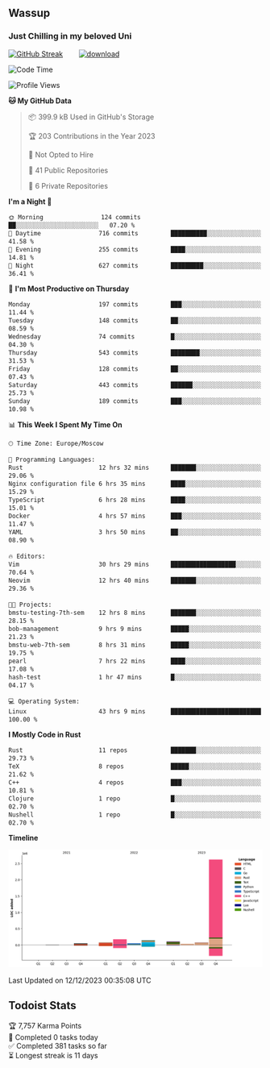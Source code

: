 ## Wassup 
### Just Chilling in my beloved Uni 

<!--
-->

[![GitHub Streak](http://github-readme-streak-stats.herokuapp.com?user=archeoss&theme=shades-of-purple&hide_border=true&date_format=j%20M%5B%20Y%5D)](https://git.io/streak-stats)&nbsp;&nbsp;&nbsp;&nbsp;&nbsp;&nbsp;&nbsp;&nbsp;[![download](https://user-images.githubusercontent.com/68448737/147796309-d8b65b1d-4dde-40d9-b03a-2b42aaa6cd43.jpeg)
](http://bmstu.ru/)

<!--START_SECTION:waka-->
![Code Time](http://img.shields.io/badge/Code%20Time-2%2C217%20hrs%2039%20mins-blue)

![Profile Views](http://img.shields.io/badge/Profile%20Views-1-blue)

**🐱 My GitHub Data** 

> 📦 399.9 kB Used in GitHub's Storage 
 > 
> 🏆 203 Contributions in the Year 2023
 > 
> 🚫 Not Opted to Hire
 > 
> 📜 41 Public Repositories 
 > 
> 🔑 6 Private Repositories 
 > 
**I'm a Night 🦉** 

```text
🌞 Morning                124 commits         ██░░░░░░░░░░░░░░░░░░░░░░░   07.20 % 
🌆 Daytime                716 commits         ██████████░░░░░░░░░░░░░░░   41.58 % 
🌃 Evening                255 commits         ████░░░░░░░░░░░░░░░░░░░░░   14.81 % 
🌙 Night                  627 commits         █████████░░░░░░░░░░░░░░░░   36.41 % 
```
📅 **I'm Most Productive on Thursday** 

```text
Monday                   197 commits         ███░░░░░░░░░░░░░░░░░░░░░░   11.44 % 
Tuesday                  148 commits         ██░░░░░░░░░░░░░░░░░░░░░░░   08.59 % 
Wednesday                74 commits          █░░░░░░░░░░░░░░░░░░░░░░░░   04.30 % 
Thursday                 543 commits         ████████░░░░░░░░░░░░░░░░░   31.53 % 
Friday                   128 commits         ██░░░░░░░░░░░░░░░░░░░░░░░   07.43 % 
Saturday                 443 commits         ██████░░░░░░░░░░░░░░░░░░░   25.73 % 
Sunday                   189 commits         ███░░░░░░░░░░░░░░░░░░░░░░   10.98 % 
```


📊 **This Week I Spent My Time On** 

```text
🕑︎ Time Zone: Europe/Moscow

💬 Programming Languages: 
Rust                     12 hrs 32 mins      ███████░░░░░░░░░░░░░░░░░░   29.06 % 
Nginx configuration file 6 hrs 35 mins       ████░░░░░░░░░░░░░░░░░░░░░   15.29 % 
TypeScript               6 hrs 28 mins       ████░░░░░░░░░░░░░░░░░░░░░   15.01 % 
Docker                   4 hrs 57 mins       ███░░░░░░░░░░░░░░░░░░░░░░   11.47 % 
YAML                     3 hrs 50 mins       ██░░░░░░░░░░░░░░░░░░░░░░░   08.90 % 

🔥 Editors: 
Vim                      30 hrs 29 mins      ██████████████████░░░░░░░   70.64 % 
Neovim                   12 hrs 40 mins      ███████░░░░░░░░░░░░░░░░░░   29.36 % 

🐱‍💻 Projects: 
bmstu-testing-7th-sem    12 hrs 8 mins       ███████░░░░░░░░░░░░░░░░░░   28.15 % 
bob-management           9 hrs 9 mins        █████░░░░░░░░░░░░░░░░░░░░   21.23 % 
bmstu-web-7th-sem        8 hrs 31 mins       █████░░░░░░░░░░░░░░░░░░░░   19.75 % 
pearl                    7 hrs 22 mins       ████░░░░░░░░░░░░░░░░░░░░░   17.08 % 
hash-test                1 hr 47 mins        █░░░░░░░░░░░░░░░░░░░░░░░░   04.17 % 

💻 Operating System: 
Linux                    43 hrs 9 mins       █████████████████████████   100.00 % 
```

**I Mostly Code in Rust** 

```text
Rust                     11 repos            ███████░░░░░░░░░░░░░░░░░░   29.73 % 
TeX                      8 repos             █████░░░░░░░░░░░░░░░░░░░░   21.62 % 
C++                      4 repos             ███░░░░░░░░░░░░░░░░░░░░░░   10.81 % 
Clojure                  1 repo              █░░░░░░░░░░░░░░░░░░░░░░░░   02.70 % 
Nushell                  1 repo              █░░░░░░░░░░░░░░░░░░░░░░░░   02.70 % 
```



**Timeline**

![Lines of Code chart](https://raw.githubusercontent.com/archeoss/archeoss/master/assets/bar_graph.png)


 Last Updated on 12/12/2023 00:35:08 UTC
<!--END_SECTION:waka-->

## Todoist Stats

<!-- TODO-IST:START -->
🏆  7,757 Karma Points           
🌸  Completed 0 tasks today           
✅  Completed 381 tasks so far           
⏳  Longest streak is 11 days
<!-- TODO-IST:END -->
